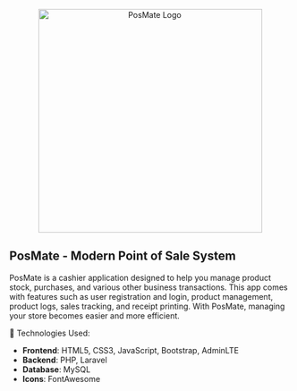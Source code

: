 <p align="center"><a href="https://laravel.com" target="_blank"><img src="https://github.com/zadid15/posmate/raw/main/public/images/posmate.png" width="400" alt="PosMate Logo"></a></p>

## PosMate - Modern Point of Sale System

PosMate is a cashier application designed to help you manage product stock, purchases, and various other business transactions. This app comes with features such as user registration and login, product management, product logs, sales tracking, and receipt printing. With PosMate, managing your store becomes easier and more efficient.

🚀 Technologies Used:
- **Frontend**: HTML5, CSS3, JavaScript, Bootstrap, AdminLTE
- **Backend**: PHP, Laravel
- **Database**: MySQL
- **Icons**: FontAwesome
